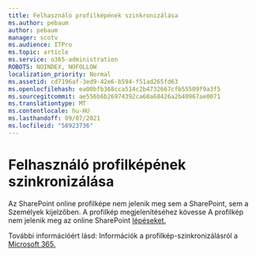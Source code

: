 ```yaml
---
title: Felhasználó profilképének szinkronizálása
ms.author: pebaum
author: pebaum
manager: scotv
ms.audience: ITPro
ms.topic: article
ms.service: o365-administration
ROBOTS: NOINDEX, NOFOLLOW
localization_priority: Normal
ms.assetid: cd7196af-3ed9-42e6-b594-f51ad265fd63
ms.openlocfilehash: ea00bfb368cca514c2b4732667cfb55509f9a3f5
ms.sourcegitcommit: ae556b6b26974392ca68a68426a2b40967ae0071
ms.translationtype: MT
ms.contentlocale: hu-HU
ms.lasthandoff: 09/07/2021
ms.locfileid: "58923736"
---
```

# <a name="sync-a-users-profile-picture"></a>Felhasználó profilképének szinkronizálása

Az SharePoint online profilképe nem jelenik meg sem a SharePoint, sem a Személyek kijelzőben. A profilkép megjelenítéséhez kövesse A profilkép nem jelenik meg az online SharePoint [lépéseket.](https://docs.microsoft.com/sharepoint/troubleshoot/administration/profile-picture-not-showing)

További információért lásd: Információk a profilkép-szinkronizálásról a [Microsoft 365.](https://support.office.com/article/information-about-profile-picture-synchronization-in-office-365-20594d76-d054-4af4-a660-401133e3d48a)

